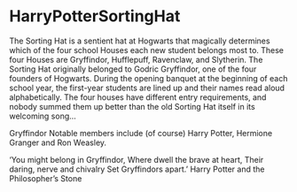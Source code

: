 # HarryPotterSortingHat
The Sorting Hat is a sentient hat at Hogwarts that magically determines which of the four school Houses each new student belongs most to. These four Houses are Gryffindor, Hufflepuff, Ravenclaw, and Slytherin. The Sorting Hat originally belonged to Godric Gryffindor, one of the four founders of Hogwarts.
 During the opening banquet at the beginning of each school year, the first-year students are lined up and their names read aloud alphabetically. 
The four houses have different entry requirements, and nobody summed them up better than the old Sorting Hat itself in its welcoming song...

Gryffindor
Notable members include (of course) Harry Potter, Hermione Granger and Ron Weasley.

‘You might belong in Gryffindor,
Where dwell the brave at heart,
Their daring, nerve and chivalry
Set Gryffindors apart.’
Harry Potter and the Philosopher’s Stone













